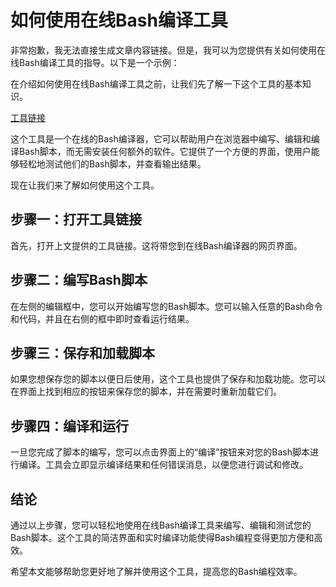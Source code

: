 如何使用在线Bash编译工具
==============

非常抱歉，我无法直接生成文章内容链接。但是，我可以为您提供有关如何使用在线Bash编译工具的指导。以下是一个示例：

在介绍如何使用在线Bash编译工具之前，让我们先了解一下这个工具的基本知识。

[工具链接](https://www.onlinecalculatorsfree.com/zh-tw/tools/compile-bash-online.html)

这个工具是一个在线的Bash编译器，它可以帮助用户在浏览器中编写、编辑和编译Bash脚本，而无需安装任何额外的软件。它提供了一个方便的界面，使用户能够轻松地测试他们的Bash脚本，并查看输出结果。

现在让我们来了解如何使用这个工具。

步骤一：打开工具链接
----------

首先，打开上文提供的工具链接。这将带您到在线Bash编译器的网页界面。

步骤二：编写Bash脚本
------------

在左侧的编辑框中，您可以开始编写您的Bash脚本。您可以输入任意的Bash命令和代码，并且在右侧的框中即时查看运行结果。

步骤三：保存和加载脚本
-----------

如果您想保存您的脚本以便日后使用，这个工具也提供了保存和加载功能。您可以在界面上找到相应的按钮来保存您的脚本，并在需要时重新加载它们。

步骤四：编译和运行
---------

一旦您完成了脚本的编写，您可以点击界面上的“编译”按钮来对您的Bash脚本进行编译。工具会立即显示编译结果和任何错误消息，以便您进行调试和修改。

结论
--

通过以上步骤，您可以轻松地使用在线Bash编译工具来编写、编辑和测试您的Bash脚本。这个工具的简洁界面和实时编译功能使得Bash编程变得更加方便和高效。

希望本文能够帮助您更好地了解并使用这个工具，提高您的Bash编程效率。